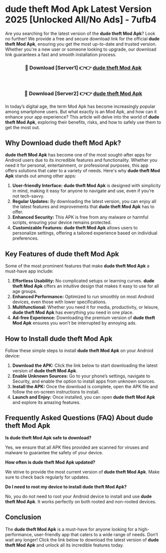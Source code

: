 # dude theft Mod Apk Latest Version 2025 [Unlocked All/No Ads] - 7ufb4

Are you searching for the latest version of the **dude theft Mod Apk**? Look no further! We provide a free and secure download link for the official **dude theft Mod Apk**, ensuring you get the most up-to-date and trusted version. Whether you're a new user or someone looking to upgrade, our download link guarantees a fast and smooth installation process.

<div align="center">
<h3>🔴 Download [Server1] 👉👉 <a href="https://apk-comot.site?title=dude_theft">dude theft Mod Apk</a></h3><br>
<h3>🔴 Download [Server2] 👉👉 <a href="https://apk-comot.site?title=dude_theft">dude theft Mod Apk</a></h3>
</div>

In today’s digital age, the term Mod Apk has become increasingly popular among smartphone users. But what exactly is an Mod Apk, and how can it enhance your app experience? This article will delve into the world of **dude theft Mod Apk**, exploring their benefits, risks, and how to safely use them to get the most out.

## Why Download dude theft Mod Apk?

**dude theft Mod Apk** has become one of the most sought-after apps for Android users due to its incredible features and functionality. Whether you need it for personal, entertainment, or professional purposes, this app offers solutions that cater to a variety of needs. Here's why **dude theft Mod Apk** stands out among other apps:

1. **User-friendly Interface:** **dude theft Mod Apk** is designed with simplicity in mind, making it easy for anyone to navigate and use, even if you’re not tech-savvy.
2. **Regular Updates:** By downloading the latest version, you can enjoy all the latest features and improvements that **dude theft Mod Apk** has to offer.
3. **Enhanced Security:** This APK is free from any malware or harmful scripts, ensuring your device remains protected.
4. **Customizable Features:** **dude theft Mod Apk** allows users to personalize settings, offering a tailored experience based on individual preferences.

## Key Features of dude theft Mod Apk

Some of the most prominent features that make **dude theft Mod Apk** a must-have app include:

1. **Effortless Usability:** No complicated setups or learning curves. **dude theft Mod Apk** offers an intuitive design that makes it easy to use for all age groups.
2. **Enhanced Performance:** Optimized to run smoothly on most Android devices, even those with lower specifications.
3. **Multifunctional:** Whether you need it for media, productivity, or leisure, **dude theft Mod Apk** has everything you need in one place.
4. **Ad-free Experience:** Downloading the premium version of **dude theft Mod Apk** ensures you won’t be interrupted by annoying ads.

## How to Install dude theft Mod Apk

Follow these simple steps to install **dude theft Mod Apk** on your Android device:

1. **Download the APK:** Click the link below to start downloading the latest version of **dude theft Mod Apk**.
2. **Enable Unknown Sources:** Go to your phone’s settings, navigate to Security, and enable the option to install apps from unknown sources.
3. **Install the APK:** Once the download is complete, open the APK file and follow the on-screen instructions to install.
4. **Launch and Enjoy:** Once installed, you can open **dude theft Mod Apk** and explore its amazing features.

## Frequently Asked Questions (FAQ) About dude theft Mod Apk

**Is dude theft Mod Apk safe to download?**

Yes, we ensure that all APK files provided are scanned for viruses and malware to guarantee the safety of your device.

**How often is dude theft Mod Apk updated?**

We strive to provide the most current version of **dude theft Mod Apk**. Make sure to check back regularly for updates.

**Do I need to root my device to install dude theft Mod Apk?**

No, you do not need to root your Android device to install and use **dude theft Mod Apk**. It works perfectly on both rooted and non-rooted devices.

## Conclusion

The **dude theft Mod Apk** is a must-have for anyone looking for a high-performance, user-friendly app that caters to a wide range of needs. Don’t wait any longer! Click the link below to download the latest version of **dude theft Mod Apk** and unlock all its incredible features today.
